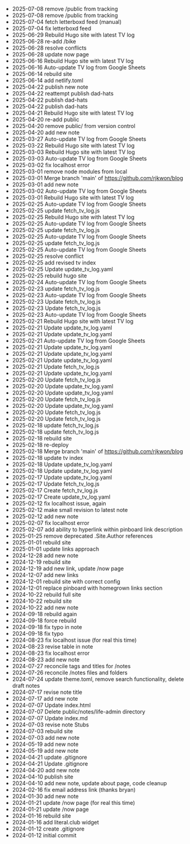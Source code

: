 * 2025-07-08 remove /public from tracking
* 2025-07-08 remove /public from tracking
* 2025-07-04 fetch letterboxd feed (manual)
* 2025-07-04 fix letterboxd feed
* 2025-06-29 Rebuild Hugo site with latest TV log
* 2025-06-28 re-add /bike
* 2025-06-28 resolve conflicts
* 2025-06-28 update now page
* 2025-06-16 Rebuild Hugo site with latest TV log
* 2025-06-16 Auto-update TV log from Google Sheets
* 2025-06-14 rebuild site
* 2025-06-14 add netlify.toml
* 2025-04-22 publish new note
* 2025-04-22 reattempt publish dad-hats
* 2025-04-22 publish dad-hats
* 2025-04-22 publish dad-hats
* 2025-04-21 Rebuild Hugo site with latest TV log
* 2025-04-20 re-add public
* 2025-04-20 remove public/ from version control
* 2025-04-20 add new note
* 2025-03-27 Auto-update TV log from Google Sheets
* 2025-03-22 Rebuild Hugo site with latest TV log
* 2025-03-03 Rebuild Hugo site with latest TV log
* 2025-03-03 Auto-update TV log from Google Sheets
* 2025-03-02 fix localhost error
* 2025-03-01 remove node modules from local
* 2025-03-01 Merge branch 'main' of https://github.com/rjkwon/blog
* 2025-03-01 add new note
* 2025-03-02 Auto-update TV log from Google Sheets
* 2025-03-01 Rebuild Hugo site with latest TV log
* 2025-02-25 Auto-update TV log from Google Sheets
* 2025-02-25 update fetch_tv_log.js
* 2025-02-25 Rebuild Hugo site with latest TV log
* 2025-02-25 Auto-update TV log from Google Sheets
* 2025-02-25 update fetch_tv_log.js
* 2025-02-25 Auto-update TV log from Google Sheets
* 2025-02-25 update fetch_tv_log.js
* 2025-02-25 Auto-update TV log from Google Sheets
* 2025-02-25 resolve conflict
* 2025-02-25 add revised tv index
* 2025-02-25 Update update_tv_log.yaml
* 2025-02-25 rebuild hugo site
* 2025-02-24 Auto-update TV log from Google Sheets
* 2025-02-23 update fetch_tv_log.js
* 2025-02-23 Auto-update TV log from Google Sheets
* 2025-02-23 Update fetch_tv_log.js
* 2025-02-23 Update fetch_tv_log.js
* 2025-02-23 Auto-update TV log from Google Sheets
* 2025-02-21 Rebuild Hugo site with latest TV log
* 2025-02-21 Update update_tv_log.yaml
* 2025-02-21 Update update_tv_log.yaml
* 2025-02-21 Auto-update TV log from Google Sheets
* 2025-02-21 Update update_tv_log.yaml
* 2025-02-21 Update update_tv_log.yaml
* 2025-02-21 Update update_tv_log.yaml
* 2025-02-21 Update fetch_tv_log.js
* 2025-02-21 Update update_tv_log.yaml
* 2025-02-20 Update fetch_tv_log.js
* 2025-02-20 Update update_tv_log.yaml
* 2025-02-20 Update update_tv_log.yaml
* 2025-02-20 Update fetch_tv_log.js
* 2025-02-20 Update update_tv_log.yaml
* 2025-02-20 Update fetch_tv_log.js
* 2025-02-20 Update fetch_tv_log.js
* 2025-02-18 update fetch_tv_log.js
* 2025-02-18 update fetch_tv_log.js
* 2025-02-18 rebuild site
* 2025-02-18 re-deploy
* 2025-02-18 Merge branch 'main' of https://github.com/rjkwon/blog
* 2025-02-18 update tv index
* 2025-02-18 Update update_tv_log.yaml
* 2025-02-18 Update update_tv_log.yaml
* 2025-02-17 Update update_tv_log.yaml
* 2025-02-17 Update fetch_tv_log.js
* 2025-02-17 Create fetch_tv_log.js
* 2025-02-17 Create update_tv_log.yaml
* 2025-02-12 fix localhost issue, again
* 2025-02-12 make small revision to latest note
* 2025-02-12 add new note
* 2025-02-07 fix localhost error
* 2025-02-07 add ability to hyperlink within pinboard link description
* 2025-01-25 remove deprecated .Site.Author references
* 2025-01-01 rebuild site
* 2025-01-01 update links approach
* 2024-12-28 add new note
* 2024-12-19 rebuild site
* 2024-12-19 add new link, update /now page
* 2024-12-07 add new links
* 2024-12-01 rebuild site with correct config
* 2024-12-01 replace pinboard with homegrown links section
* 2024-10-22 rebuild full site
* 2024-10-22 rebuild site
* 2024-10-22 add new note
* 2024-09-18 rebuild again
* 2024-09-18 force rebuild
* 2024-09-18 fix typo in note
* 2024-09-18 fix typo
* 2024-08-23 fix localhost issue (for real this time)
* 2024-08-23 revise table in note
* 2024-08-23 fix localhost error
* 2024-08-23 add new note
* 2024-07-27 reconcile tags and titles for /notes
* 2024-07-26 reconcile /notes files and folders
* 2024-07-24 update theme.toml, remove search functionality, delete draft notes
* 2024-07-17 revise note title
* 2024-07-17 add new note
* 2024-07-07 Update index.html
* 2024-07-07 Delete public/notes/life-admin directory
* 2024-07-07 Update index.md
* 2024-07-03 revise note Stubs
* 2024-07-03 rebuild site
* 2024-07-03 add new note
* 2024-05-19 add new note
* 2024-05-19 add new note
* 2024-04-21 update .gitignore
* 2024-04-21 Update .gitignore
* 2024-04-20 add new note
* 2024-04-10 publish site
* 2024-04-10 add new note, update about page, code cleanup
* 2024-02-16 fix email address link (thanks bryan)
* 2024-01-30 add new note
* 2024-01-21 update /now page (for real this time)
* 2024-01-21 update /now page
* 2024-01-16 rebuild site
* 2024-01-16 add literal.club widget
* 2024-01-12 create .gitignore
* 2024-01-12 initial commit